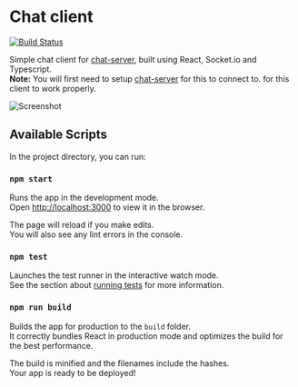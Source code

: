 # Chat client

[![Build Status](https://travis-ci.com/jurgisrudaks/chat-client.svg?branch=master)](https://travis-ci.com/jurgisrudaks/chat-client)

Simple chat client for [chat-server](https://github.com/jurgisrudaks/chat-server/), built using React, Socket.io and Typescript.  
**Note:** You will first need to setup [chat-server](https://github.com/jurgisrudaks/chat-server/) for this to connect to. for this client to work properly.

![Screenshot](https://user-images.githubusercontent.com/4631864/81497891-2e88fc80-92ca-11ea-8942-8817d840a129.png)

## Available Scripts

In the project directory, you can run:

### `npm start`

Runs the app in the development mode.<br />
Open [http://localhost:3000](http://localhost:3000) to view it in the browser.

The page will reload if you make edits.<br />
You will also see any lint errors in the console.

### `npm test`

Launches the test runner in the interactive watch mode.<br />
See the section about [running tests](https://facebook.github.io/create-react-app/docs/running-tests) for more information.

### `npm run build`

Builds the app for production to the `build` folder.<br />
It correctly bundles React in production mode and optimizes the build for the best performance.

The build is minified and the filenames include the hashes.<br />
Your app is ready to be deployed!
